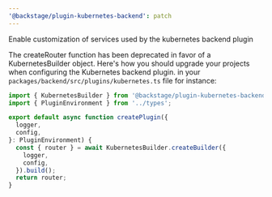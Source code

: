 ```yaml
---
'@backstage/plugin-kubernetes-backend': patch
---
```


Enable customization of services used by the kubernetes backend plugin

The createRouter function has been deprecated in favor of a KubernetesBuilder object.
Here's how you should upgrade your projects when configuring the Kubernetes backend plugin.
in your `packages/backend/src/plugins/kubernetes.ts` file for instance:

```typescript
import { KubernetesBuilder } from '@backstage/plugin-kubernetes-backend';
import { PluginEnvironment } from '../types';

export default async function createPlugin({
  logger,
  config,
}: PluginEnvironment) {
  const { router } = await KubernetesBuilder.createBuilder({
    logger,
    config,
  }).build();
  return router;
}
```
